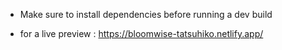 - Make sure to install dependencies before running a dev build

- for a live preview : https://bloomwise-tatsuhiko.netlify.app/
